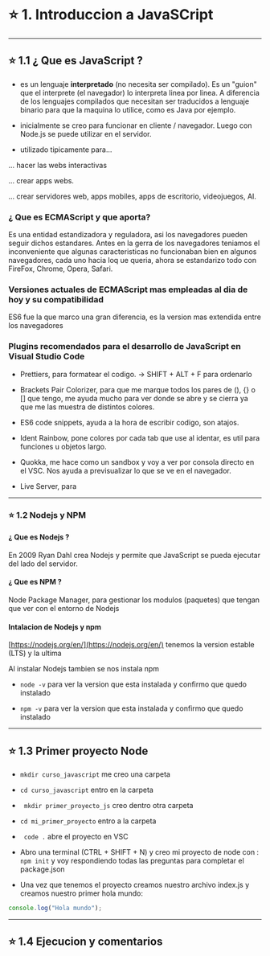 # :star: 1. Introduccion a JavaSCript

---

## :star: 1.1 ¿ Que es JavaScript ?

- es un lenguaje **interpretado** (no necesita ser compilado). Es un "guion" que el interprete (el navegador) lo interpreta linea por linea. A diferencia de los lenguajes compilados que necesitan ser traducidos a lenguaje binario para que la maquina lo utilice, como es Java por ejemplo.

- inicialmente se creo para funcionar en cliente / navegador. Luego con Node.js se puede utilizar en el servidor.

- utilizado tipicamente para...

... hacer las webs interactivas

... crear apps webs.

... crear servidores web, apps mobiles, apps de escritorio, videojuegos, AI.

### ¿ Que es ECMAScript y que aporta?

Es una entidad estandizadora y reguladora, asi los navegadores pueden seguir dichos estandares. Antes en la gerra de los navegadores teniamos el inconveniente que algunas caracteristicas no funcionaban bien en algunos navegadores, cada uno hacia loq ue queria, ahora se estandarizo todo con FireFox, Chrome, Opera, Safari.

### Versiones actuales de ECMAScript mas empleadas al dia de hoy y su compatibilidad

ES6 fue la que marco una gran diferencia, es la version mas extendida entre los navegadores

### Plugins recomendados para el desarrollo de JavaScript en Visual Studio Code

- Prettiers, para formatear el codigo. -> SHIFT + ALT + F para ordenarlo

- Brackets  Pair Colorizer, para que me marque todos los pares de (), {} o [] que tengo, me ayuda mucho para ver donde se abre y se cierra ya que me las muestra de distintos colores.

- ES6 code snippets, ayuda a la hora de escribir codigo, son atajos.

- Ident Rainbow, pone colores por cada tab que use al identar, es util para funciones u objetos largo.

- Quokka, me hace como un sandbox y voy a ver por consola directo en el VSC. Nos ayuda a previsualizar lo que se ve en el navegador.

- Live Server, para
 
---

### :star: 1.2 Nodejs y NPM

#### ¿ Que es Nodejs ?

En 2009 Ryan Dahl crea Nodejs y permite que JavaScript se pueda ejecutar del lado del servidor.

#### ¿ Que es NPM ?

Node Package Manager, para gestionar los modulos (paquetes) que tengan que ver con el entorno de Nodejs

#### Intalacion de Nodejs y npm

[https://nodejs.org/en/](https://nodejs.org/en/) tenemos la version estable (LTS) y la ultima

Al instalar Nodejs tambien se nos instala npm

- ```node -v``` para ver la version que esta instalada y confirmo que quedo instalado

- ```npm -v``` para ver la version que esta instalada y confirmo que quedo instalado

---

## :star: 1.3 Primer proyecto Node 

- ```mkdir curso_javascript``` me creo una carpeta

- ```cd curso_javascript``` entro en la carpeta

- ``` mkdir primer_proyecto_js``` creo dentro otra carpeta

- ```cd mi_primer_proyecto``` entro a la carpeta

- ``` code .``` abre el proyecto en VSC

- Abro una terminal (CTRL + SHIFT + N) y creo mi proyecto de node con : ```npm init``` y voy respondiendo todas las preguntas para completar el package.json

- Una vez que tenemos el proyecto creamos nuestro archivo index.js y creamos nuestro primer hola mundo:

```Javascript
console.log("Hola mundo");
```

---

## :star: 1.4 Ejecucion y comentarios


